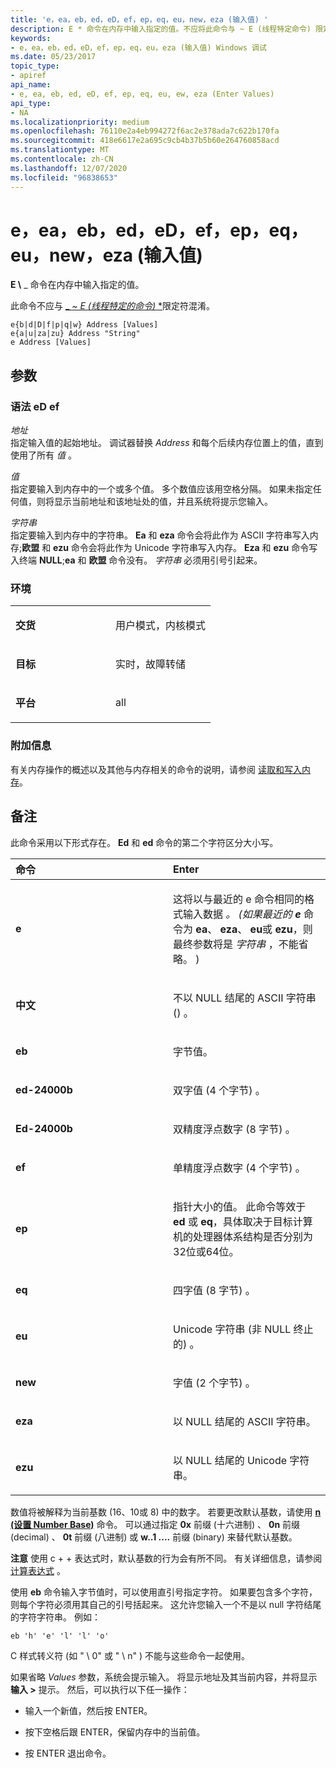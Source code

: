 ```yaml
---
title: 'e，ea，eb，ed，eD，ef，ep，eq，eu，new，eza (输入值) '
description: E * 命令在内存中输入指定的值。不应将此命令与 ~ E (线程特定命令) 限定符混淆。
keywords:
- e，ea，eb，ed，eD，ef，ep，eq，eu，eza (输入值) Windows 调试
ms.date: 05/23/2017
topic_type:
- apiref
api_name:
- e, ea, eb, ed, eD, ef, ep, eq, eu, ew, eza (Enter Values)
api_type:
- NA
ms.localizationpriority: medium
ms.openlocfilehash: 76110e2a4eb994272f6ac2e378ada7c622b170fa
ms.sourcegitcommit: 418e6617e2a695c9cb4b37b5b60e264760858acd
ms.translationtype: MT
ms.contentlocale: zh-CN
ms.lasthandoff: 12/07/2020
ms.locfileid: "96838653"
---
```

# <a name="e-ea-eb-ed-ed-ef-ep-eq-eu-ew-eza-enter-values"></a>e，ea，eb，ed，eD，ef，ep，eq，eu，new，eza (输入值) 


**E \\** _ 命令在内存中输入指定的值。

此命令不应与 [_ *~ E (线程特定的命令)* *](-e--thread-specific-command-.md)限定符混淆。

```dbgcmd
e{b|d|D|f|p|q|w} Address [Values] 
e{a|u|za|zu} Address "String" 
e Address [Values]
```

## <a name="span-idddk_cmd_enter_values_dbgspanspan-idddk_cmd_enter_values_dbgspanparameters"></a><span id="ddk_cmd_enter_values_dbg"></span><span id="DDK_CMD_ENTER_VALUES_DBG"></span>参数


### <a name="span-idsyntax__ed_efspanspan-idsyntax__ed_efspansyntax-ed-ef"></a><span id="syntax__ed_ef"></span><span id="SYNTAX__ED_EF"></span>语法 eD ef

<span id="_______Address______"></span><span id="_______address______"></span><span id="_______ADDRESS______"></span>*地址*   
指定输入值的起始地址。 调试器替换 *Address* 和每个后续内存位置上的值，直到使用了所有 *值* 。

<span id="_______Values______"></span><span id="_______values______"></span><span id="_______VALUES______"></span>*值*   
指定要输入到内存中的一个或多个值。 多个数值应该用空格分隔。 如果未指定任何值，则将显示当前地址和该地址处的值，并且系统将提示您输入。

<span id="_______String______"></span><span id="_______string______"></span><span id="_______STRING______"></span>*字符串*   
指定要输入到内存中的字符串。 **Ea** 和 **eza** 命令会将此作为 ASCII 字符串写入内存;**欧盟** 和 **ezu** 命令会将此作为 Unicode 字符串写入内存。 **Eza** 和 **ezu** 命令写入终端 **NULL**;**ea** 和 **欧盟** 命令没有。 *字符串* 必须用引号引起来。

### <a name="span-idenvironmentspanspan-idenvironmentspanspan-idenvironmentspanenvironment"></a><span id="Environment"></span><span id="environment"></span><span id="ENVIRONMENT"></span>环境

<table>
<colgroup>
<col width="50%" />
<col width="50%" />
</colgroup>
<tbody>
<tr class="odd">
<td align="left"><p><strong>交货</strong></p></td>
<td align="left"><p>用户模式，内核模式</p></td>
</tr>
<tr class="even">
<td align="left"><p><strong>目标</strong></p></td>
<td align="left"><p>实时，故障转储</p></td>
</tr>
<tr class="odd">
<td align="left"><p><strong>平台</strong></p></td>
<td align="left"><p>all</p></td>
</tr>
</tbody>
</table>

 

### <a name="span-idadditional_informationspanspan-idadditional_informationspanspan-idadditional_informationspanadditional-information"></a><span id="Additional_Information"></span><span id="additional_information"></span><span id="ADDITIONAL_INFORMATION"></span>附加信息

有关内存操作的概述以及其他与内存相关的命令的说明，请参阅 [读取和写入内存](reading-and-writing-memory.md)。

<a name="remarks"></a>备注
-------

此命令采用以下形式存在。 **Ed** 和 **ed** 命令的第二个字符区分大小写。

<table>
<colgroup>
<col width="50%" />
<col width="50%" />
</colgroup>
<thead>
<tr class="header">
<th align="left">命令</th>
<th align="left">Enter</th>
</tr>
</thead>
<tbody>
<tr class="odd">
<td align="left"><p><strong>e</strong></p></td>
<td align="left"><p>这将以与最近的 e 命令相同的格式输入数据 <strong> <em> </strong> 。  (如果最近的 <strong> e </em></strong> 命令为 <strong>ea</strong>、 <strong>eza</strong>、 <strong>eu</strong>或 <strong>ezu</strong>，则最终参数将是 <em>字符串</em> ，不能省略。 ) </p></td>
</tr>
<tr class="even">
<td align="left"><p><strong>中文</strong></p></td>
<td align="left"><p>不以 NULL 结尾的 ASCII 字符串 () 。</p></td>
</tr>
<tr class="odd">
<td align="left"><p><strong>eb</strong></p></td>
<td align="left"><p>字节值。</p></td>
</tr>
<tr class="even">
<td align="left"><p><strong>ed-24000b</strong></p></td>
<td align="left"><p>双字值 (4 个字节) 。</p></td>
</tr>
<tr class="odd">
<td align="left"><p><strong>Ed-24000b</strong></p></td>
<td align="left"><p>双精度浮点数字 (8 字节) 。</p></td>
</tr>
<tr class="even">
<td align="left"><p><strong>ef</strong></p></td>
<td align="left"><p>单精度浮点数字 (4 个字节) 。</p></td>
</tr>
<tr class="odd">
<td align="left"><p><strong>ep</strong></p></td>
<td align="left"><p>指针大小的值。 此命令等效于 <strong>ed</strong> 或 <strong>eq</strong>，具体取决于目标计算机的处理器体系结构是否分别为32位或64位。</p></td>
</tr>
<tr class="even">
<td align="left"><p><strong>eq</strong></p></td>
<td align="left"><p>四字值 (8 字节) 。</p></td>
</tr>
<tr class="odd">
<td align="left"><p><strong>eu</strong></p></td>
<td align="left"><p>Unicode 字符串 (非 NULL 终止的) 。</p></td>
</tr>
<tr class="even">
<td align="left"><p><strong>new</strong></p></td>
<td align="left"><p>字值 (2 个字节) 。</p></td>
</tr>
<tr class="odd">
<td align="left"><p><strong>eza</strong></p></td>
<td align="left"><p>以 NULL 结尾的 ASCII 字符串。</p></td>
</tr>
<tr class="even">
<td align="left"><p><strong>ezu</strong></p></td>
<td align="left"><p>以 NULL 结尾的 Unicode 字符串。</p></td>
</tr>
</tbody>
</table>

 

数值将被解释为当前基数 (16、10或 8) 中的数字。 若要更改默认基数，请使用 [**n (设置 Number Base)**](n--set-number-base-.md) 命令。 可以通过指定 **0x** 前缀 (十六进制) 、 **0n** 前缀 (decimal) 、 **0t** 前缀 (八进制) 或 **w..1 ....** 前缀 (binary) 来替代默认基数。

**注意**   使用 c + + 表达式时，默认基数的行为会有所不同。 有关详细信息，请参阅 [计算表达式](evaluating-expressions.md) 。

 

使用 **eb** 命令输入字节值时，可以使用直引号指定字符。 如果要包含多个字符，则每个字符必须用其自己的引号括起来。 这允许您输入一个不是以 null 字符结尾的字符字符串。 例如：

```dbgcmd
eb 'h' 'e' 'l' 'l' 'o'
```

C 样式转义符 (如 " \\ 0" 或 " \\ n" ) 不能与这些命令一起使用。

如果省略 *Values* 参数，系统会提示输入。 将显示地址及其当前内容，并将显示 **输入 &gt;** 提示。 然后，可以执行以下任一操作：

-   输入一个新值，然后按 ENTER。

-   按下空格后跟 ENTER，保留内存中的当前值。

-   按 ENTER 退出命令。

 

 





